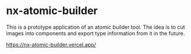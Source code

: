 # nx-atomic-builder

This is a prototype application of an atomic builder tool. The idea is to cut images into components and export type information from it in the future.

https://nx-atomic-builder.vercel.app/

